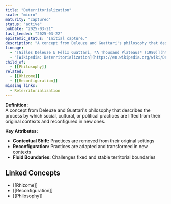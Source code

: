```yaml
---
title: "Deterritorialization"
scale: "micro"
maturity: "captured"
status: "active"
pubDate: "2025-03-21"
last_tended: "2025-03-22"
epistemic_status: "Initial capture."
description: "A concept from Deleuze and Guattari's philosophy that describes the process by which social, cultural, or political practices are lifted from their original contexts and reconfigured in new ones."
lineage:
  - "[Gilles Deleuze & Félix Guattari, *A Thousand Plateaus* (1980)](https://www.google.com/search?q=Gilles+Deleuze+Félix+Guattari+A+Thousand+Plateaus+site:books.google.com)"
  - "[Wikipedia: Deterritorialization](https://en.wikipedia.org/wiki/Deterritorialization)"
child_of:
  - [[Philosophy]]
related:
  - [[Rhizome]]
  - [[Reconfiguration]]
missing_links:
  - Reterritorialization
---
```

**Definition:**  
A concept from Deleuze and Guattari's philosophy that describes the process by which social, cultural, or political practices are lifted from their original contexts and reconfigured in new ones.

**Key Attributes:**  
- **Contextual Shift:** Practices are removed from their original settings  
- **Reconfiguration:** Practices are adapted and transformed in new contexts  
- **Fluid Boundaries:** Challenges fixed and stable territorial boundaries

## Linked Concepts
- [[Rhizome]]
- [[Reconfiguration]]
- [[Philosophy]]
